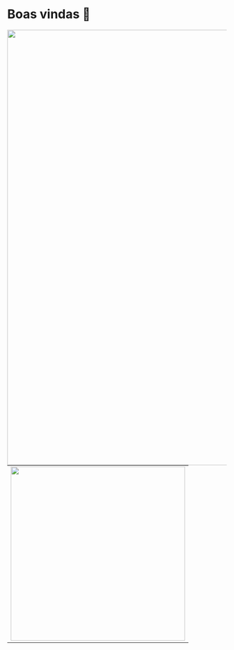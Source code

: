 
# Boas vindas 👋

<img src="https://user-images.githubusercontent.com/38113015/108585139-717e0300-7325-11eb-9d78-3462284c428e.png" align="left" width="1000"> 
<center>
<table>
    <tr>
        <td><img width="400px" align="center" src="https://github-readme-stats.vercel.app/api/top-langs/?username=cintia-valente&hide=html&layout=compact&theme=buefy" /></td>
    </tr>   
</table>
</center> 

